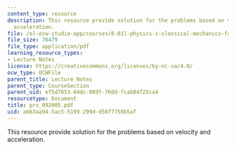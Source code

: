 ```yaml
---
content_type: resource
description: This resource provide solution for the problems based on velocity and
  acceleration.
file: /ol-ocw-studio-app/courses/8-01l-physics-i-classical-mechanics-fall-2005/a663aa945ac55199299dd56f7750b5af_prs_092005.pdf
file_size: 76479
file_type: application/pdf
learning_resource_types:
- Lecture Notes
license: https://creativecommons.org/licenses/by-nc-sa/4.0/
ocw_type: OCWFile
parent_title: Lecture Notes
parent_type: CourseSection
parent_uid: ef5d7853-04dc-089f-760d-fcab84f25ca4
resourcetype: Document
title: prs_092005.pdf
uid: a663aa94-5ac5-5199-299d-d56f7750b5af
---
```

This resource provide solution for the problems based on velocity and acceleration.